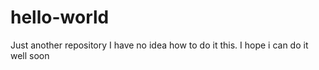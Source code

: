 # hello-world
Just another repository
I have no idea how to do it this.
I hope i can do it well soon
